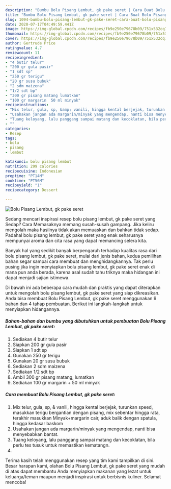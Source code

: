 ```yaml
---
description: "Bumbu Bolu Pisang Lembut, gk pake seret | Cara Buat Bolu Pisang Lembut, gk pake seret Yang Enak dan Simpel"
title: "Bumbu Bolu Pisang Lembut, gk pake seret | Cara Buat Bolu Pisang Lembut, gk pake seret Yang Enak dan Simpel"
slug: 1094-bumbu-bolu-pisang-lembut-gk-pake-seret-cara-buat-bolu-pisang-lembut-gk-pake-seret-yang-enak-dan-simpel
date: 2020-07-17T04:49:59.441Z
image: https://img-global.cpcdn.com/recipes/fb9e250e79678b09/751x532cq70/bolu-pisang-lembut-gk-pake-seret-foto-resep-utama.jpg
thumbnail: https://img-global.cpcdn.com/recipes/fb9e250e79678b09/751x532cq70/bolu-pisang-lembut-gk-pake-seret-foto-resep-utama.jpg
cover: https://img-global.cpcdn.com/recipes/fb9e250e79678b09/751x532cq70/bolu-pisang-lembut-gk-pake-seret-foto-resep-utama.jpg
author: Gertrude Price
ratingvalue: 4.7
reviewcount: 11
recipeingredient:
- "4 butir telur"
- "200 gr gula pasir"
- "1 sdt sp"
- "250 gr terigu"
- "20 gr susu bubuk"
- "2 sdm maizena"
- "1/2 sdt bp"
- "300 gr pisang matang lumatkan"
- "100 gr margarin  50 ml minyak"
recipeinstructions:
- "Mix telur, gula, sp, &amp; vanili, hingga kental berjejak, turunkan speed, masukkan terigu bergantian dengan pisang, mix sebentar hingga rata, terakhir masukkan Minyak+margarin cair, aduk balik dengan spatula, hingga kedasar baskom"
- "Usahakan jangan ada margarin/minyak yang mengendap, nanti bisa menyebabkan bantat."
- "Tuang keloyang, lalu panggang sampai matang dan kecoklatan, bila perlu tes tusuk untuk memastikan kematangn."
- ""
categories:
- Resep
tags:
- bolu
- pisang
- lembut

katakunci: bolu pisang lembut 
nutrition: 299 calories
recipecuisine: Indonesian
preptime: "PT14M"
cooktime: "PT56M"
recipeyield: "1"
recipecategory: Dessert

---
```



![Bolu Pisang Lembut, gk pake seret](https://img-global.cpcdn.com/recipes/fb9e250e79678b09/751x532cq70/bolu-pisang-lembut-gk-pake-seret-foto-resep-utama.jpg)

Sedang mencari inspirasi resep bolu pisang lembut, gk pake seret yang Sedap? Cara Memasaknya memang susah-susah gampang. Jika keliru mengolah maka hasilnya tidak akan memuaskan dan bahkan tidak sedap. Padahal bolu pisang lembut, gk pake seret yang enak seharusnya mempunyai aroma dan cita rasa yang dapat memancing selera kita.



Banyak hal yang sedikit banyak berpengaruh terhadap kualitas rasa dari bolu pisang lembut, gk pake seret, mulai dari jenis bahan, kedua pemilihan bahan segar sampai cara membuat dan menghidangkannya. Tak perlu pusing jika ingin menyiapkan bolu pisang lembut, gk pake seret enak di mana pun anda berada, karena asal sudah tahu triknya maka hidangan ini dapat menjadi sajian istimewa.


Di bawah ini ada beberapa cara mudah dan praktis yang dapat diterapkan untuk mengolah bolu pisang lembut, gk pake seret yang siap dikreasikan. Anda bisa membuat Bolu Pisang Lembut, gk pake seret menggunakan 9 bahan dan 4 tahap pembuatan. Berikut ini langkah-langkah untuk menyiapkan hidangannya.

<!--inarticleads1-->

##### Bahan-bahan dan bumbu yang dibutuhkan untuk pembuatan Bolu Pisang Lembut, gk pake seret:

1. Sediakan 4 butir telur
1. Siapkan 200 gr gula pasir
1. Siapkan 1 sdt sp
1. Gunakan 250 gr terigu
1. Gunakan 20 gr susu bubuk
1. Sediakan 2 sdm maizena
1. Sediakan 1/2 sdt bp
1. Ambil 300 gr pisang matang, lumatkan
1. Sediakan 100 gr margarin + 50 ml minyak




<!--inarticleads2-->

##### Cara membuat Bolu Pisang Lembut, gk pake seret:

1. Mix telur, gula, sp, &amp; vanili, hingga kental berjejak, turunkan speed, masukkan terigu bergantian dengan pisang, mix sebentar hingga rata, terakhir masukkan Minyak+margarin cair, aduk balik dengan spatula, hingga kedasar baskom
1. Usahakan jangan ada margarin/minyak yang mengendap, nanti bisa menyebabkan bantat.
1. Tuang keloyang, lalu panggang sampai matang dan kecoklatan, bila perlu tes tusuk untuk memastikan kematangn.
1. 




Terima kasih telah menggunakan resep yang tim kami tampilkan di sini. Besar harapan kami, olahan Bolu Pisang Lembut, gk pake seret yang mudah di atas dapat membantu Anda menyiapkan makanan yang lezat untuk keluarga/teman maupun menjadi inspirasi untuk berbisnis kuliner. Selamat mencoba!
